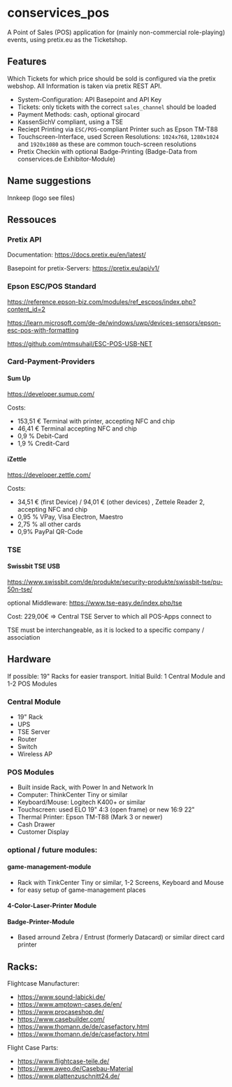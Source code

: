 # conservices_pos
A Point of Sales (POS) application for (mainly non-commercial role-playing) events, using pretix.eu as the Ticketshop.

## Features
Which Tickets for which price should be sold is configured via the pretix webshop. All Information is taken via pretix REST API.

- System-Configuration: API Basepoint and API Key
- Tickets: only tickets with the correct ``sales_channel`` should be loaded
- Payment Methods: cash, optional girocard
- KassenSichV compliant, using a TSE
- Reciept Printing via ``ESC/POS``-compliant Printer such as Epson TM-T88
- Touchscreen-Interface, used Screen Resolutions: ``1024x768``, ``1280x1024`` and ``1920x1080`` as these are common touch-screen resolutions
- Pretix Checkin with optional Badge-Printing (Badge-Data from conservices.de Exhibitor-Module)

## Name suggestions
Innkeep (logo see files)


## Ressouces
### Pretix API

Documentation: https://docs.pretix.eu/en/latest/

Basepoint for pretix-Servers: https://pretix.eu/api/v1/ 

### Epson ESC/POS Standard
https://reference.epson-biz.com/modules/ref_escpos/index.php?content_id=2

https://learn.microsoft.com/de-de/windows/uwp/devices-sensors/epson-esc-pos-with-formatting

https://github.com/mtmsuhail/ESC-POS-USB-NET

### Card-Payment-Providers

#### Sum Up
https://developer.sumup.com/

Costs:
- 153,51 € Terminal with printer, accepting NFC and chip
- 46,41 € Terminal accepting NFC and chip
- 0,9 % Debit-Card
- 1,9 % Credit-Card

#### iZettle
https://developer.zettle.com/

Costs:
- 34,51 € (first Device) / 94,01 € (other devices) , Zettele Reader 2, accepting NFC and chip
- 0,95 % VPay, Visa Electron, Maestro
- 2,75 % all other cards
- 0,9% PayPal QR-Code



### TSE
#### Swissbit TSE USB
https://www.swissbit.com/de/produkte/security-produkte/swissbit-tse/pu-50n-tse/

optional Middleware: https://www.tse-easy.de/index.php/tse

Cost: 229,00€ => Central TSE Server to which all POS-Apps connect to

TSE must be interchangeable, as it is locked to a specific company / association

## Hardware
If possible: 19" Racks for easier transport. Initial Build: 1 Central Module and 1-2 POS Modules
### Central Module

- 19" Rack
- UPS
- TSE Server
- Router
- Switch
- Wireless AP

### POS Modules

- Built inside Rack, with Power In and Network In
- Computer: ThinkCenter Tiny or similar
- Keyboard/Mouse: Logitech K400+ or similar
- Touchscreen: used ELO 19" 4:3 (open frame) or new 16:9 22"
- Thermal Printer: Epson TM-T88 (Mark 3 or newer)
- Cash Drawer
- Customer Display

### optional / future modules:

#### game-management-module
- Rack with TinkCenter Tiny or similar, 1-2 Screens, Keyboard and Mouse
- for easy setup of game-management places

#### 4-Color-Laser-Printer Module

#### Badge-Printer-Module
- Based arround Zebra / Entrust (formerly Datacard) or similar direct card printer


## Racks:
Flightcase Manufacturer:
- https://www.sound-labicki.de/
- https://www.amptown-cases.de/en/
- https://www.procaseshop.de/
- https://www.casebuilder.com/
- https://www.thomann.de/de/casefactory.html
- https://www.thomann.de/de/casefactory.html

Flight Case Parts:
- https://www.flightcase-teile.de/
- https://www.aweo.de/Casebau-Material
- https://www.plattenzuschnitt24.de/
